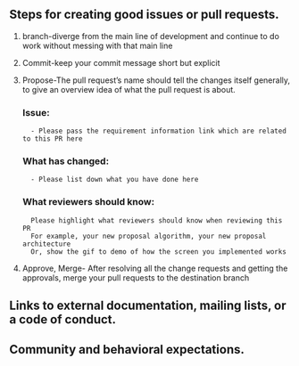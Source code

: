 ## Steps for creating good issues or pull requests.
  1.  branch-diverge from the main line of development and continue to do work without messing with that main line

  2.  Commit-keep your commit message short but explicit

  3.  Propose-The pull request’s name should tell the changes itself generally, to give an overview idea of what the pull request is about.
         
       ### Issue:
            - Please pass the requirement information link which are related to this PR here
        
       ### What has changed:
            - Please list down what you have done here
       ### What reviewers should know:
            Please highlight what reviewers should know when reviewing this PR
            For example, your new proposal algorithm, your new proposal architecture
            Or, show the gif to demo of how the screen you implemented works

  4.  Approve, Merge- After resolving all the change requests and getting the approvals, merge your pull requests to the destination branch

## Links to external documentation, mailing lists, or a code of conduct.

## Community and behavioral expectations.
